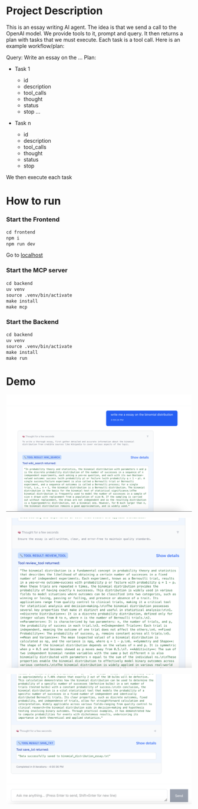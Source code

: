 # Project Description

This is an essay writing AI agent. The idea is that we send a call to the OpenAI model. We provide tools to it, prompt and query. It then returns a plan with tasks that we must execute. Each task is a tool call.
Here is an example workflow/plan:

Query: Write an essay on the ...
Plan:

- Task 1

  - id
  - description
  - tool_calls
  - thought
  - status
  - stop
    ...

- Task n
  - id
  - description
  - tool_calls
  - thought
  - status
  - stop

We then execute each task

# How to run

### Start the Frontend

```
cd frontend
npm i
npm run dev
```

Go to [localhost](http://localhost:5173/)

### Start the MCP server

```
cd backend
uv venv
source .venv/bin/activate
make install
make mcp
```

### Start the Backend

```
cd backend
uv venv
source .venv/bin/activate
make install
make run
```

# Demo

![Prompt Submitted](./images/prompt.png "The Prompt")

![Second to Last Result](./images/second_last_result.png "Second to Last Result")

![Last Result](./images/last_result.png "Last Result")
